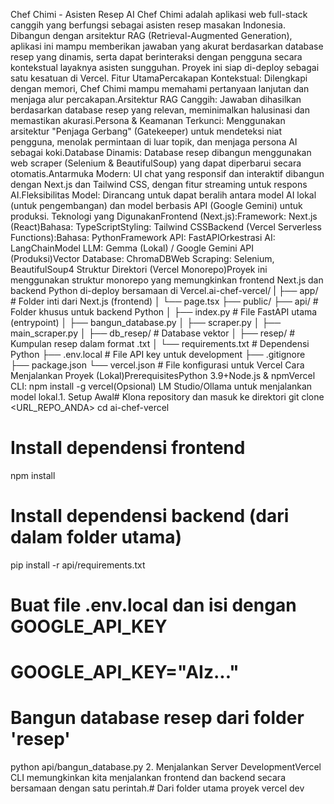 Chef Chimi - Asisten Resep AI Chef Chimi adalah aplikasi web full-stack canggih yang berfungsi sebagai asisten resep masakan Indonesia. Dibangun dengan arsitektur RAG (Retrieval-Augmented Generation), aplikasi ini mampu memberikan jawaban yang akurat berdasarkan database resep yang dinamis, serta dapat berinteraksi dengan pengguna secara kontekstual layaknya asisten sungguhan. Proyek ini siap di-deploy sebagai satu kesatuan di Vercel. Fitur UtamaPercakapan Kontekstual: Dilengkapi dengan memori, Chef Chimi mampu memahami pertanyaan lanjutan dan menjaga alur percakapan.Arsitektur RAG Canggih: Jawaban dihasilkan berdasarkan database resep yang relevan, meminimalkan halusinasi dan memastikan akurasi.Persona & Keamanan Terkunci: Menggunakan arsitektur "Penjaga Gerbang" (Gatekeeper) untuk mendeteksi niat pengguna, menolak permintaan di luar topik, dan menjaga persona AI sebagai koki.Database Dinamis: Database resep dibangun menggunakan web scraper (Selenium & BeautifulSoup) yang dapat diperbarui secara otomatis.Antarmuka Modern: UI chat yang responsif dan interaktif dibangun dengan Next.js dan Tailwind CSS, dengan fitur streaming untuk respons AI.Fleksibilitas Model: Dirancang untuk dapat beralih antara model AI lokal (untuk pengembangan) dan model berbasis API (Google Gemini) untuk produksi. Teknologi yang DigunakanFrontend (Next.js):Framework: Next.js (React)Bahasa: TypeScriptStyling: Tailwind CSSBackend (Vercel Serverless Functions):Bahasa: PythonFramework API: FastAPIOrkestrasi AI: LangChainModel LLM: Gemma (Lokal) / Google Gemini API (Produksi)Vector Database: ChromaDBWeb Scraping: Selenium, BeautifulSoup4 Struktur Direktori (Vercel Monorepo)Proyek ini menggunakan struktur monorepo yang memungkinkan frontend Next.js dan backend Python di-deploy bersamaan di Vercel.ai-chef-vercel/
|
├── app/                  # Folder inti dari Next.js (frontend)
│   └── page.tsx
├── public/
├── api/                  # Folder khusus untuk backend Python
│   ├── index.py          # File FastAPI utama (entrypoint)
│   ├── bangun_database.py
│   ├── scraper.py
│   ├── main_scraper.py
│   ├── db_resep/           # Database vektor
│   ├── resep/              # Kumpulan resep dalam format .txt
│   └── requirements.txt    # Dependensi Python
├── .env.local            # File API key untuk development
├── .gitignore
├── package.json
└── vercel.json           # File konfigurasi untuk Vercel
 Cara Menjalankan Proyek (Lokal)PrerequisitesPython 3.9+Node.js & npmVercel CLI: npm install -g vercel(Opsional) LM Studio/Ollama untuk menjalankan model lokal.1. Setup Awal# Klona repository dan masuk ke direktori
git clone <URL_REPO_ANDA>
cd ai-chef-vercel

# Install dependensi frontend
npm install

# Install dependensi backend (dari dalam folder utama)
pip install -r api/requirements.txt

# Buat file .env.local dan isi dengan GOOGLE_API_KEY
# GOOGLE_API_KEY="AIz..."

# Bangun database resep dari folder 'resep'
python api/bangun_database.py
2. Menjalankan Server DevelopmentVercel CLI memungkinkan kita menjalankan frontend dan backend secara bersamaan dengan satu perintah.# Dari folder utama proyek
vercel dev
